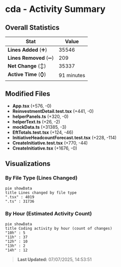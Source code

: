 # cda - Activity Summary 

## Overall Statistics

| Stat                   | Value                                                             |
| ---------------------- | ----------------------------------------------------------------- |
| **Lines Added** (➕)   | 35546                                          |
| **Lines Removed** (➖) | 209                                        |
| **Net Change** (↕)    | 35337                |
| **Active Time** (⌚)   | 91 minutes |


## Modified Files
- **App.tsx** (+576, -0)
- **ReinvestmentDetail.test.tsx** (+441, -0)
- **helperPanels.ts** (+320, -0)
- **helperText.ts** (+26, -2)
- **mockData.ts** (+31385, -3)
- **EftTotals.test.tsx** (+124, -46)
- **InitiativeHeadcountForecast.test.tsx** (+228, -114)
- **CreateInitiative.test.tsx** (+770, -44)
- **CreateInitiative.tsx** (+1676, -0)

## Visualizations

### By File Type (Lines Changed)

```mermaid
pie showData
title Lines changed by file type
".tsx" : 4019
".ts" : 31736
```

### By Hour (Estimated Activity Count)

```mermaid
pie showData
title Coding activity by hour (count of changes)
"10h" : 5
"11h" : 37
"12h" : 10
"13h" : 2
"14h" : 12
```


> **Last Updated:** 07/07/2025, 14:53:51
